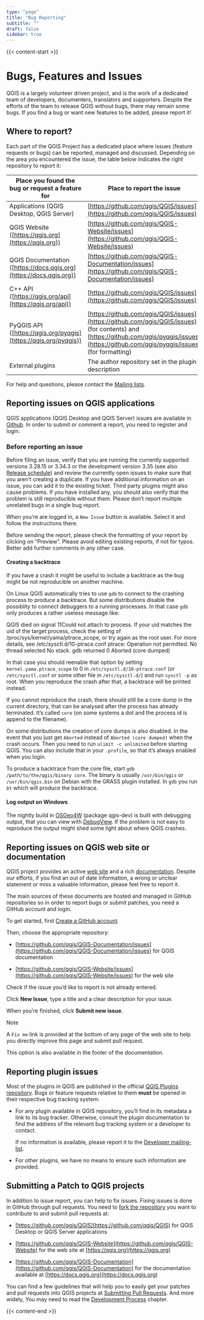```yaml
---
type: "page"
title: "Bug Reporting"
subtitle: ""
draft: false
sidebar: true
---
```


{{< content-start  >}}

# Bugs, Features and Issues

QGIS is a largely volunteer driven project, and is the work of a dedicated team of developers, documenters, translators and supporters. Despite the efforts of the team to release QGIS without bugs, there may remain some bugs. If you find a bug or want new features to be added, please report it!

## Where to report?

Each part of the QGIS Project has a dedicated place where issues (feature requests or bugs) can be reported, managed and discussed. Depending on the area you encountered the issue, the table below indicates the right repository to report it:

|Place you found the bug or request a feature for|Place to report the issue|
|---|---|
|Applications (QGIS Desktop, QGIS Server)|[https://github.com/qgis/QGIS/issues](https://github.com/qgis/QGIS/issues)|
|QGIS Website ([https://qgis.org](https://qgis.org))|[https://github.com/qgis/QGIS-Website/issues](https://github.com/qgis/QGIS-Website/issues)|
|QGIS Documentation ([https://docs.qgis.org](https://docs.qgis.org))|[https://github.com/qgis/QGIS-Documentation/issues](https://github.com/qgis/QGIS-Documentation/issues)|
|C++ API ([https://qgis.org/api](https://qgis.org/api))|[https://github.com/qgis/QGIS/issues](https://github.com/qgis/QGIS/issues)|
|PyQGIS API ([https://qgis.org/pyqgis](https://qgis.org/pyqgis))|[https://github.com/qgis/QGIS/issues](https://github.com/qgis/QGIS/issues) (for contents) and [https://github.com/qgis/pyqgis/issues](https://github.com/qgis/pyqgis/issues) (for formatting)|
|External plugins|The author repository set in the plugin description|

For help and questions, please contact the [Mailing lists](https://qgis.org/en/site/getinvolved/mailinglists.html#qgis-mailinglists).

## Reporting issues on QGIS applications

QGIS applications (QGIS Desktop and QGIS Server) issues are available in [Github](https://github.com/qgis/QGIS/issues). In order to submit or comment a report, you need to register and login.

### Before reporting an issue

Before filing an issue, verify that you are running the currently supported versions 3.28.15 or 3.34.3 or the development version 3.35 (see also [Release schedule](https://qgis.org/en/site/getinvolved/development/roadmap.html#qgis-release-schedule)) and review the currently open issues to make sure that you aren’t creating a duplicate. If you have additional information on an issue, you can add it to the existing ticket. Third party plugins might also cause problems. If you have installed any, you should also verify that the problem is still reproducible without them. Please don’t report multiple unrelated bugs in a single bug report.

When you’re are logged in, a `New Issue` button is available. Select it and follow the instructions there.

Before sending the report, please check the formatting of your report by clicking on “Preview”. Please avoid editing existing reports, if not for typos. Better add further comments in any other case.

#### Creating a backtrace

If you have a crash it might be useful to include a backtrace as the bug might be not reproducible on another machine.

On Linux QGIS automatically tries to use `gdb` to connect to the crashing process to produce a backtrace. But some distributions disable the possiblity to connect debuggers to a running processes. In that case `gdb` only produces a rather useless message like:

QGIS died on signal 11Could not attach to process.
If your uid matches the uid of the target process,
check the setting of /proc/sys/kernel/yama/ptrace_scope, or try
again as the root user.
For more details, see /etc/sysctl.d/10-ptrace.conf
ptrace: Operation not permitted.
No thread selected
No stack.
gdb returned 0
Aborted (core dumped)

In that case you should reenable that option by setting `kernel.yama.ptrace_scope` to 0 in `/etc/sysctl.d/10-ptrace.conf` (or `/etc/sysctl.conf` or some other file in `/etc/sysctl.d/`) and run `sysctl -p` as root. When you reproduce the crash after that, a backtrace will be printed instead.

If you cannot reproduce the crash, there should still be a core dump in the current directory, that can be analysed after the process has already terminated. It’s called `core` (on some systems a dot and the process id is append to the filename).

On some distributions the creation of core dumps is also disabled. In the event that you just get `Aborted` instead of `Aborted (core dumped)` when the crash occurs. Then you need to run `ulimit -c unlimited` before starting QGIS. You can also include that in your `.profile`, so that it’s always enabled when you login.

To produce a backtrace from the core file, start `gdb /path/to/the/qgis/binary core`. The binary is usually `/usr/bin/qgis` or `/usr/bin/qgis.bin` on Debian with the GRASS plugin installed. In `gdb` you run `bt` which will produce the backtrace.

#### Log output on Windows

The nightly build in [OSGeo4W](https://trac.osgeo.org/osgeo4w) (package qgis-dev) is built with debugging output, that you can view with [DebugView](https://docs.microsoft.com/en-us/sysinternals/downloads/debugview). If the problem is not easy to reproduce the output might shed some light about where QGIS crashes.

## Reporting issues on QGIS web site or documentation

QGIS project provides an active [web site](https://qgis.org) and a rich [documentation](https://qgis.org/en/docs/index.html). Despite our efforts, if you find an out of date information, a wrong or unclear statement or miss a valuable information, please feel free to report it.

The main sources of these documents are hosted and managed in GitHub repositories so in order to report bugs or submit patches, you need a GitHub account and login.

To get started, first [Create a GitHub account](https://github.com/join).

Then, choose the appropriate repository:

- [https://github.com/qgis/QGIS-Documentation/issues](https://github.com/qgis/QGIS-Documentation/issues) for QGIS documentation
    
- [https://github.com/qgis/QGIS-Website/issues](https://github.com/qgis/QGIS-Website/issues) for the web site
    

Check if the issue you’d like to report is not already entered.

Click **New Issue**, type a title and a clear description for your issue.

When you’re finished, click **Submit new issue**.

Note

A `Fix me` link is provided at the bottom of any page of the web site to help you directly improve this page and submit pull request.

This option is also available in the footer of the documentation.

## Reporting plugin issues

Most of the plugins in QGIS are published in the official [QGIS Plugins repository](https://plugins.qgis.org/plugins/). Bugs or feature requests relative to them **must** be opened in their respective bug tracking system:

- For any plugin available in QGIS repository, you’ll find in its metadata a link to its bug tracker. Otherwise, consult the plugin documentation to find the address of the relevant bug tracking system or a developer to contact.
    
    If no information is available, please report it to the [Developer mailing-list](https://lists.osgeo.org/mailman/listinfo/qgis-developer).
    
- For other plugins, we have no means to ensure such information are provided.
    

## Submitting a Patch to QGIS projects

In addition to issue report, you can help to fix issues. Fixing issues is done in GitHub through pull requests. You need to [fork the repository](https://help.github.com/articles/working-with-forks/) you want to contribute to and submit pull requests at:

- [https://github.com/qgis/QGIS](https://github.com/qgis/QGIS) for QGIS Desktop or QGIS Server applications
    
- [https://github.com/qgis/QGIS-Website](https://github.com/qgis/QGIS-Website) for the web site at [https://qgis.org](https://qgis.org)
    
- [https://github.com/qgis/QGIS-Documentation](https://github.com/qgis/QGIS-Documentation) for the documentation available at [https://docs.qgis.org](https://docs.qgis.org)
    

You can find a few guidelines that will help you to easily get your patches and pull requests into QGIS projects at [Submitting Pull Requests](https://docs.qgis.org/testing/en/docs/developers_guide/git.html#submitting-pull-requests). And more widely, You may need to read the [Development Process](https://docs.qgis.org/testing/en/docs/developers_guide/git.html) chapter.

{{< content-end >}}
